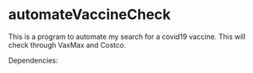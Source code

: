 # automateVaccineCheck

This is a program to automate my search for a covid19 vaccine. This will check through VaxMax and Costco.


Dependencies:
